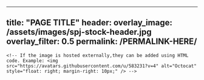 <!-- A refined page is a standard page for the website. In particular, a refined page is used for pages that include images, videos, or other media than simply text and links. --> 

<!-- 1: To create a new refined page, create a new markdown file within the _pages folder. Make sure to include ".md" in the title to ensure the file is using the markdown format. -->

  <!-- In the markdown file, copy and paste the following metadata: -->

  ---
  title: "PAGE TITLE"
  header:
    overlay_image: /assets/images/spj-stock-header.jpg 
    overlay_filter: 0.5
  permalink: /PERMALINK-HERE/
  ---
  
   <!-- You can also copy this template and remove all of these comments around the metadata. --> 


<!-- 2: add your page content. -->

  <!-- The content of your page may vary, but you can add text using formatting in markdown,such as 
  Headers:
    # Header level 1
    ## Header level 2
    ### Header level 3
    #### Header level 4
  No octothropes for normal body paragraphs.

  **Bolding fonts** by using either double **astricks** or __double underscores__. You can *italicize fonts* using a single *astrick* or _underscore_. A word or phrase can be made _*bold and italic*_ by combining the above. You can use ***three astricks*** or ___three underscores___, or _*one of each*_. 

  To create block quotes, use a carrot. For example:
  > If this wasn't a comment, it would be in a block quote format. 

  To view more markdown synax, visit: https://www.markdownguide.org/basic-syntax/ --> 

  <!-- You can add links by [putting the text you want to link in brackets follow by the URL in parenthesis](https://URL HERE).

  <!-- You can add images by uploading the image to the assests/images/ folder within the repository, then linking to the image on the page. Example:
    ![Test favicon](/assets/images/favicon-32x32.png) -->
    
    <!-- If the image is hosted externally,they can be added using HTML code. Example: <img src="https://avatars.githubusercontent.com/u/583231?v=4" alt="Octocat" style="float: right; margin-right: 10px;" /> -->

  <!-- You can embbed videos by using the expression: {% include video id="EPGqzkEZWyw" provider="youtube" %} 
  This expression is used to embed a video from Youtube. The video ID in the above example is 'EPGqzkEZWyw'. This ID can be found on Youtube in a few differnet locations: in the video URL (after "watch?v=") or under "share", which creates a link such as "https://youtu.be/EPGqzkEZWyw". In this instance, the video ID is found after the backslash --> 

<!-- 3: Add the page to the navigation. --> 
